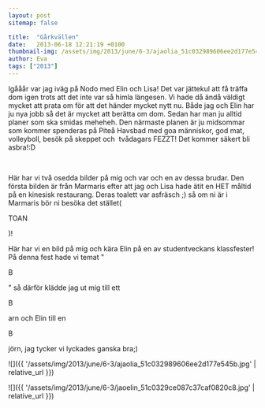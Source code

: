 ```yaml
---
layout: post
sitemap: false

title:  "Gårkvällen"
date:   2013-06-18 12:21:19 +0100
thumbnail-img: /assets/img/2013/june/6-3/ajaolia_51c032989606ee2d177e545b.jpg
author: Eva
tags: ["2013"]
---
```


Igååår var jag iväg på Nodo med Elin och Lisa! Det var jättekul att få träffa dom igen trots att det inte var så himla längesen. Vi hade då ändå väldigt mycket att prata om för att det händer mycket nytt nu. Både jag och Elin har ju nya jobb så det är mycket att berätta om dom. Sedan har man ju alltid planer som ska smidas meheheh. Den närmaste planen är ju midsommar som kommer spenderas på Piteå Havsbad med goa människor, god mat, volleyboll, besök på skeppet och  tvådagars FEZZT! Det kommer säkert bli asbra!:D




 




Här har vi två osedda bilder på mig och var och en av dessa brudar. Den första bilden är från Marmaris efter att jag och Lisa hade ätit en HET måltid på en kinesisk restaurang. Deras toalett var asfräsch ;) så om ni är i Marmaris bör ni besöka det stället(

TOAN

)!
















Här har vi en bild på mig och kära Elin på en av studentveckans klassfester! På denna fest hade vi temat " 

B

" så därför klädde jag ut mig till ett 

B

arn och Elin till en 

B

jörn, jag tycker vi lyckades ganska bra;)

![]({{ '/assets/img/2013/june/6-3/ajaolia_51c032989606ee2d177e545b.jpg'  | relative_url }})

![]({{ '/assets/img/2013/june/6-3/jaoelin_51c0329ce087c37caf0820c8.jpg'  | relative_url }})

